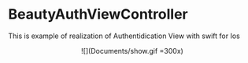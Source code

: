 # BeautyAuthViewController


This is example of realization of Authentidication View with swift for Ios

<p align="center">
![](Documents/show.gif =300x)
</p>
